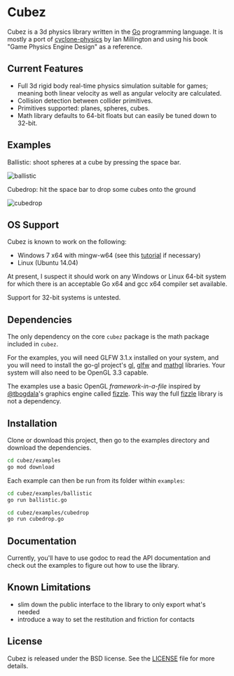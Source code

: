 # Cubez

Cubez is a 3d physics library written in the [Go][golang] programming language. It is
 mostly a port of [cyclone-physics][cyclone] by Ian Millington and using his book
"Game Physics Engine Design" as a reference.

## Current Features

* Full 3d rigid body real-time physics simulation suitable for games; meaning
  both linear velocity as well as angular velocity are calculated.
* Collision detection between collider primitives.
* Primitives supported: planes, spheres, cubes.
* Math library defaults to 64-bit floats but can easily be tuned down to 32-bit.

## Examples

Ballistic: shoot spheres at a cube by pressing the space bar.

![ballistic][ballistic_ss]

Cubedrop: hit the space bar to drop some cubes onto the ground

![cubedrop][cubedrop_ss]

## OS Support

Cubez is known to work on the following:

* Windows 7 x64 with mingw-w64 (see this [tutorial][am_mingw64] if necessary)
* Linux (Ubuntu 14.04)

At present, I suspect it should work on any Windows or Linux 64-bit system for which
there is an acceptable Go x64 and gcc x64 compiler set available.

Support for 32-bit systems is untested.

## Dependencies

The only dependency on the core `cubez` package is the math package included in `cubez`.

For the examples, you will need GLFW 3.1.x installed on your system, and you will need
to install the go-gl project's [gl][gogl_gl], [glfw][gogl_glfw] and [mathgl][gogl_mgl]
libraries. Your system will also need to be OpenGL 3.3 capable.

The examples use a basic OpenGL *framework-in-a-file* inspired by [@tbogdala](https://github.com/tbogdala)'s graphics engine
called [fizzle][fizzle]. This way the full [fizzle][fizzle] library is not a dependency.

## Installation

Clone or download this project, then go to the examples directory and download the dependencies.

```bash
cd cubez/examples
go mod download
```

Each example can then be run from its folder within `examples`:

```bash
cd cubez/examples/ballistic
go run ballistic.go
```

```bash
cd cubez/examples/cubedrop
go run cubedrop.go
```

## Documentation

Currently, you'll have to use godoc to read the API documentation and check
out the examples to figure out how to use the library.


## Known Limitations

* slim down the public interface to the library to only export what's needed
* introduce a way to set the restitution and friction for contacts


## License

Cubez is released under the BSD license. See the [LICENSE][license-link] file for more details.


[golang]: https://golang.org/
[license-link]: https://raw.githubusercontent.com/tbogdala/cubez/master/LICENSE
[cyclone]: https://github.com/idmillington/cyclone-physics
[fizzle]: https://github.com/tbogdala/fizzle
[gogl_gl]: https://github.com/go-gl/gl
[gogl_glfw]: https://github.com/go-gl/glfw
[gogl_mgl]: https://github.com/go-gl/mathgl
[am_mingw64]: http://animal-machine.com/blog/150723_mingw-w64_and_Go.md

[ballistic_ss]: https://raw.githubusercontent.com/tbogdala/cubez/master/examples/screenshots/ballistic-150912.jpg
[cubedrop_ss]: https://raw.githubusercontent.com/tbogdala/cubez/master/examples/screenshots/cubedrop-150912.jpg
